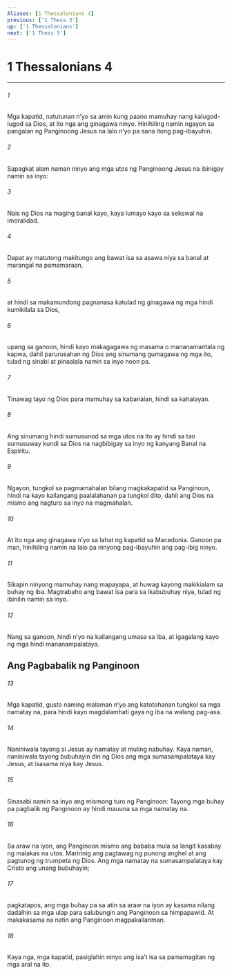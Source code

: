 ```yaml
---
Aliases: [1 Thessalonians 4]
previous: ['1 Thess 3']
up: ['1 Thessalonians']
next: ['1 Thess 5']
---
```

# 1 Thessalonians 4

***

###### 1
Mga kapatid, natutunan nʼyo sa amin kung paano mamuhay nang kalugod-lugod sa Dios, at ito nga ang ginagawa ninyo. Hinihiling namin ngayon sa pangalan ng Panginoong Jesus na lalo nʼyo pa sana itong pag-ibayuhin. 

###### 2
Sapagkat alam naman ninyo ang mga utos ng Panginoong Jesus na ibinigay namin sa inyo: 

###### 3
Nais ng Dios na maging banal kayo, kaya lumayo kayo sa sekswal na imoralidad. 

###### 4
Dapat ay matutong makitungo ang bawat isa sa asawa niya sa banal at marangal na pamamaraan, 

###### 5
at hindi sa makamundong pagnanasa katulad ng ginagawa ng mga hindi kumikilala sa Dios, 

###### 6
upang sa ganoon, hindi kayo makagagawa ng masama o mananamantala ng kapwa, dahil parurusahan ng Dios ang sinumang gumagawa ng mga ito, tulad ng sinabi at pinaalala namin sa inyo noon pa. 

###### 7
Tinawag tayo ng Dios para mamuhay sa kabanalan, hindi sa kahalayan. 

###### 8
Ang sinumang hindi sumusunod sa mga utos na ito ay hindi sa tao sumusuway kundi sa Dios na nagbibigay sa inyo ng kanyang Banal na Espiritu. 

###### 9
Ngayon, tungkol sa pagmamahalan bilang magkakapatid sa Panginoon, hindi na kayo kailangang paalalahanan pa tungkol dito, dahil ang Dios na mismo ang nagturo sa inyo na magmahalan. 

###### 10
At ito nga ang ginagawa nʼyo sa lahat ng kapatid sa Macedonia. Ganoon pa man, hinihiling namin na lalo pa ninyong pag-ibayuhin ang pag-ibig ninyo. 

###### 11
Sikapin ninyong mamuhay nang mapayapa, at huwag kayong makikialam sa buhay ng iba. Magtrabaho ang bawat isa para sa ikabubuhay niya, tulad ng ibinilin namin sa inyo. 

###### 12
Nang sa ganoon, hindi nʼyo na kailangang umasa sa iba, at igagalang kayo ng mga hindi mananampalataya.

## Ang Pagbabalik ng Panginoon 

###### 13
Mga kapatid, gusto naming malaman nʼyo ang katotohanan tungkol sa mga namatay na, para hindi kayo magdalamhati gaya ng iba na walang pag-asa. 

###### 14
Naniniwala tayong si Jesus ay namatay at muling nabuhay. Kaya naman, naniniwala tayong bubuhayin din ng Dios ang mga sumasampalataya kay Jesus, at isasama niya kay Jesus. 

###### 15
Sinasabi namin sa inyo ang mismong turo ng Panginoon: Tayong mga buhay pa pagbalik ng Panginoon ay hindi mauuna sa mga namatay na. 

###### 16
Sa araw na iyon, ang Panginoon mismo ang bababa mula sa langit kasabay ng malakas na utos. Maririnig ang pagtawag ng punong anghel at ang pagtunog ng trumpeta ng Dios. Ang mga namatay na sumasampalataya kay Cristo ang unang bubuhayin; 

###### 17
pagkatapos, ang mga buhay pa sa atin sa araw na iyon ay kasama nilang dadalhin sa mga ulap para salubungin ang Panginoon sa himpapawid. At makakasama na natin ang Panginoon magpakailanman. 

###### 18
Kaya nga, mga kapatid, pasiglahin ninyo ang isaʼt isa sa pamamagitan ng mga aral na ito.
